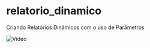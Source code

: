 # relatorio_dinamico
Criando Relatórios Dinâmicos com o uso de Parâmetros  

![Video](https://github.com/FlavioFMBorges/relatorio_dinamico/blob/main/gif%20-%20botoes%20acoes.gif)
